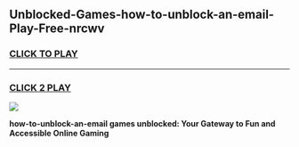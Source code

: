 
## Unblocked-Games-how-to-unblock-an-email-Play-Free-nrcwv
<h3>
<a href="https://premium76.site?title=how-to-unblock-an-email&ref=23A">CLICK TO PLAY</a></h3>
<hr>

<h3>
<a href="https://premium76.site?title=how-to-unblock-an-email&ref=23A">CLICK 2 PLAY</a>
  
</h3>

<a href="https://premium76.site?title=how-to-unblock-an-email&ref=23A"><img src="https://clearcache.store/games.png"></a>


**how-to-unblock-an-email games unblocked: Your Gateway to Fun and Accessible Online Gaming**
